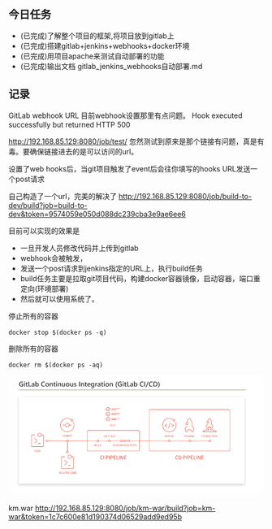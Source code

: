 ## 今日任务
- (已完成)了解整个项目的框架,将项目放到gitlab上
- (已完成)搭建gitlab+jenkins+webhooks+docker环境
- (已完成)用项目apache来测试自动部署的功能
- (已完成)输出文档 gitlab_jenkins_webhooks自动部署.md

## 记录
GitLab webhook URL
目前webhook设置那里有点问题。
Hook executed successfully but returned HTTP 500

http://192.168.85.129:8080/job/test/
忽然测试到原来是那个链接有问题，真是有毒。要确保链接进去的是可以访问的url。

设置了web hooks后，当git项目触发了event后会往你填写的hooks URL发送一个post请求

自己构造了一个url，完美的解决了
http://192.168.85.129:8080/job/build-to-dev/build?job=build-to-dev&token=9574059e050d088dc239cba3e9ae6ee6

目前可以实现的效果是
  - 一旦开发人员修改代码并上传到gitlab
  - webhook会被触发，
  - 发送一个post请求到jenkins指定的URL上，执行build任务
  - build任务主要是拉取git项目代码，构建docker容器镜像，启动容器，端口重定向(环境部署)
  - 然后就可以使用系统了。


停止所有的容器
```
docker stop $(docker ps -q)
```
删除所有的容器
```
docker rm $(docker ps -aq)
```


![](assets/markdown-img-paste-2018102416180749.png)


km.war
http://192.168.85.129:8080/job/km-war/build?job=km-war&token=1c7c600e81d190374d06529add9ed95b
